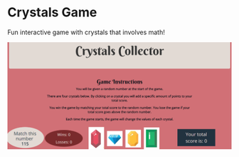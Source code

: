 # Crystals Game

Fun interactive game with crystals that involves math! 

![Crystals](assets/images/crystals.png)